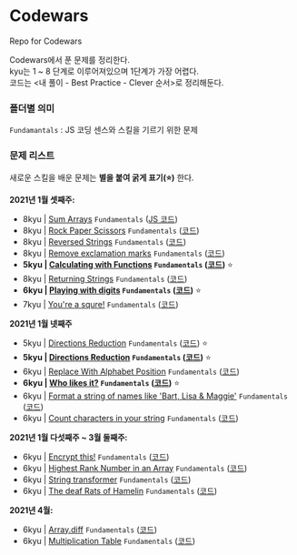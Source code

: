 # Codewars

Repo for Codewars

Codewars에서 푼 문제를 정리한다.\
kyu는 1 ~ 8 단계로 이루어져있으며 1단계가 가장 어렵다.\
코드는 <내 풀이 - Best Practice - Clever 순서>로 정리해둔다.

### 폴더별 의미

`Fundamantals` : JS 코딩 센스와 스킬을 기르기 위한 문제

### 문제 리스트

새로운 스킬을 배운 문제는 **별을 붙여 굵게 표기(⭐)** 한다.

**2021년 1월 셋째주:**

- 8kyu | [Sum Arrays](https://www.codewars.com/kata/53dc54212259ed3d4f00071c/train/javascript) `Fundamentals` ([JS 코드](https://github.com/Sunmon/Codewars/blob/main/Fundamentals/Sum%20Arrays.js))
- 8kyu | [Rock Paper Scissors](https://www.codewars.com/kata/5672a98bdbdd995fad00000f/javascript) `Fundamentals` ([코드](Fundamentals/Rock_Paper_Scissors.js))
- 8kyu | [Reversed Strings](https://www.codewars.com/kata/5168bb5dfe9a00b126000018/train/javascript) `Fundamentals` ([코드](Fundamentals/Reversed_Strings.js))
- 8kyu | [Remove exclamation marks](https://www.codewars.com/kata/57a0885cbb9944e24c00008e/solutions/javascript) `Fundamentals` ([코드](Fundamentals/Remove_exclamation_marks.js))
- **5kyu | [Calculating with Functions](https://www.codewars.com/kata/525f3eda17c7cd9f9e000b39/train/javascript) `Fundamentals` ([코드](Fundamentals/Calculating_with_functions.js))** ⭐
- 8kyu | [Returning Strings](https://www.codewars.com/kata/55a70521798b14d4750000a4/javascript) `Fundamentals` ([코드](Fundamentals/Returning_Strings.js))
- **6kyu | [Playing with digits](https://www.codewars.com/kata/5552101f47fc5178b1000050/train/javascript) `Fundamentals` ([코드](Fundamentals/Playing_with_digits.js))** ⭐
- 7kyu | [You're a squre!](https://www.codewars.com/kata/54c27a33fb7da0db0100040e/javascript) `Fundamentals` ([코드](Fundamentals/You're_a_squre!.js))

**2021년 1월 넷째주**

- 5kyu | [Directions Reduction](https://www.codewars.com/kata/550f22f4d758534c1100025a/javascript) `Fundamentals` ([코드](Fundamentals/Directions_Reduction.js)) ⭐
- **5kyu | [Directions Reduction](https://www.codewars.com/kata/550f22f4d758534c1100025a/javascript) `Fundamentals` ([코드](Fundamentals/Directions_Reduction.js))** ⭐
- 6kyu | [Replace With Alphabet Position](https://www.codewars.com/kata/546f922b54af40e1e90001da/javascript) `Fundamentals` ([코드](Fundamentals/Replace_With_Alphabet_Position.js))
- **6kyu | [Who likes it?](https://www.codewars.com/kata/5266876b8f4bf2da9b000362) `Fundamentals` ([코드](Fundamentals/Who_likes_it.js))** ⭐
- 6kyu | [Format a string of names like 'Bart, Lisa & Maggie'](https://www.codewars.com/kata/53368a47e38700bd8300030d/train/javascript) `Fundamentals` ([코드](Fundamentals/Format_a_string_of_names.js))
- 6kyu | [Count characters in your string](https://www.codewars.com/kata/52efefcbcdf57161d4000091/javascript) `Fundamentals` ([코드](Fundamentals/Count_characters_in_your_string.js))

**2021년 1월 다섯째주 ~ 3월 둘째주:**

- 6kyu | [Encrypt this!](https://www.codewars.com/kata/5848565e273af816fb000449) `Fundamentals` ([코드](Fundamentals/Encrypt_this.js))
- 6kyu | [Highest Rank Number in an Array](https://www.codewars.com/kata/5420fc9bb5b2c7fd57000004/javascript) `Fundamentals` ([코드](Fundamentals/Highest_Rank_Number_in_an_Array.js))
- 6kyu | [String transformer](https://www.codewars.com/kata/5878520d52628a092f0002d0/) `Fundamentals` ([코드](Fundamentals/String_transformer.js))
- 6kyu | [The deaf Rats of Hamelin](https://www.codewars.com/kata/598106cb34e205e074000031) `Fundamentals` ([코드](Fundamentals/The_Deaf_Rats_of_Hamelin.js))

**2021년 4월:**

- 6kyu | [Array.diff](https://www.codewars.com/kata/523f5d21c841566fde000009/) `Fundamentals` ([코드](Fundamentals/Arraydiff.js))
- 6kyu | [Multiplication Table](https://www.codewars.com/kata/534d2f5b5371ecf8d2000a08//) `Fundamentals` ([코드](Fundamentals/Multiplication_table.js))
